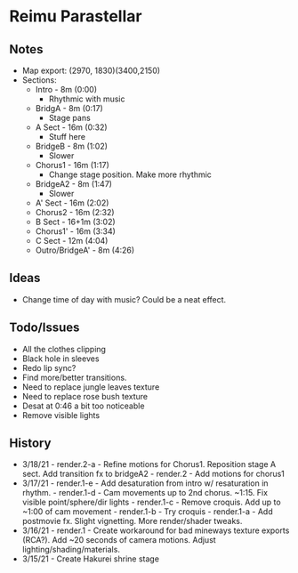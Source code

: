 # Reimu Parastellar 

## Notes
- Map export: (2970, 1830)(3400,2150)
- Sections:
	- Intro    -  8m   (0:00)
		- Rhythmic with music
	- BridgA   -  8m   (0:17)
		- Stage pans
	- A Sect   - 16m   (0:32)
		- Stuff here
	- BridgeB  -  8m   (1:02)
		- Slower
	- Chorus1  - 16m   (1:17)
		- Change stage position. Make more rhythmic
	- BridgeA2 -  8m   (1:47)
		- Slower
	- A' Sect  - 16m   (2:02)
	- Chorus2  - 16m   (2:32)
	- B Sect   - 16+1m (3:02)
	- Chorus1' - 16m   (3:34)
	- C Sect   - 12m   (4:04)
	- Outro/BridgeA' - 8m (4:26)

## Ideas
- Change time of day with music? Could be a neat effect.

## Todo/Issues
- All the clothes clipping
- Black hole in sleeves
- Redo lip sync?
- Find more/better transitions.
- Need to replace jungle leaves texture
- Need to replace rose bush texture
- Desat at 0:46 a bit too noticeable
- Remove visible lights


## History
- 3/18/21 - render.2-a - Refine motions for Chorus1. Reposition stage A sect. Add transition fx to bridgeA2
 		  - render.2   - Add motions for chorus1
- 3/17/21 - render.1-e - Add desaturation from intro w/ resaturation in rhythm.
		  - render.1-d - Cam movements up to 2nd chorus. ~1:15. Fix visible point/sphere/dir lights
	      - render.1-c - Remove croquis. Add up to ~1:00 of cam movement
          - render.1-b - Try croquis
          - render.1-a - Add postmovie fx. Slight vignetting. More render/shader tweaks.
- 3/16/21 - render.1   - Create workaround for bad mineways texture exports (RCA?). Add ~20 seconds of camera motions. Adjust lighting/shading/materials.
- 3/15/21 - Create Hakurei shrine stage
